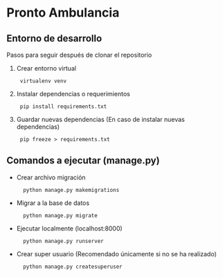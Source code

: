 # Pronto Ambulancia

## Entorno de desarrollo
Pasos para seguir después de clonar el repositorio

1. Crear entorno virtual

	    virtualenv venv

2. Instalar dependencias o requerimientos

        pip install requirements.txt

4. Guardar nuevas dependencias (En caso de instalar nuevas dependencias)

        pip freeze > requirements.txt 

## Comandos a ejecutar (manage.py)

- Crear archivo migración
	
	    python manage.py makemigrations

- Migrar a la base de datos
	
	    python manage.py migrate

- Ejecutar localmente  (localhost:8000)
	
	    python manage.py runserver

- Crear super usuario (Recomendado únicamente si no se ha realizado)
	
	    python manage.py createsuperuser